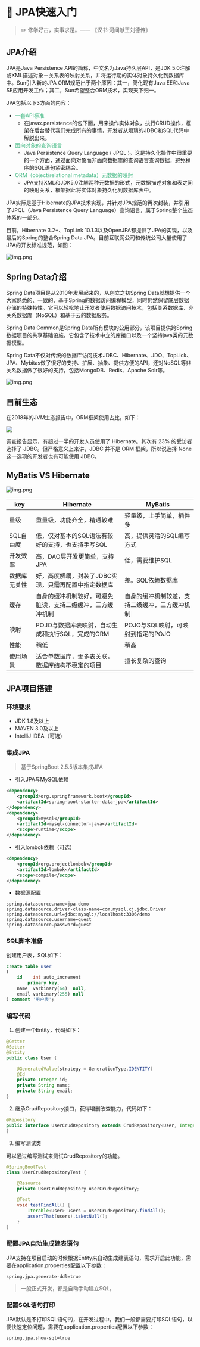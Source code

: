 # :sunrise: JPA快速入门

> :pencil2: 修学好古，实事求是。—— 《汉书·河间献王刘德传》

## JPA介绍

JPA是Java Persistence API的简称，中文名为Java持久层API，是JDK 5.0注解或XML描述对象－关系表的映射关系，并将运行期的实体对象持久化到数据库中。Sun引入新的JPA ORM规范出于两个原因：其一，简化现有Java EE和Java SE应用开发工作；其二，Sun希望整合ORM技术，实现天下归一。

JPA包括以下3方面的内容：

- <font color=#42b983>一套API标准</font>
  - 在javax.persistence的包下面，用来操作实体对象，执行CRUD操作，框架在后台替代我们完成所有的事情，开发者从烦琐的JDBC和SQL代码中解脱出来。
- <font color=#42b983>面向对象的查询语言</font>
  - Java Persistence Query Language ( JPQL )。这是持久化操作中很重要的一个方面，通过面向对象而非面向数据库的查询语言查询数据，避免程序的SQL语句紧密耦合。
- <font color=#42b983>ORM（object/relational metadata）元数据的映射</font>
  - JPA支持XML和JDK5.0注解两种元数据的形式，元数据描述对象和表之间的映射关系，框架据此将实体对象持久化到数据库表中。

JPA实际是基于Hibernate的JPA技术实现，并针对JPA规范的再次封装，并引用了JPQL（Java Persistence Query Language）查询语言，属于Spring整个生态体系的一部分。

目前，Hibernate 3.2+、TopLink 10.1.3以及OpenJPA都提供了JPA的实现，以及最后的Spring的整合Spring Data JPA。目前互联网公司和传统公司大量使用了JPA的开发标准规范，如图：

![img.png](../../img/spring/JPA实现图.jpg)

## Spring Data介绍

Spring Data项目是从2010年发展起来的，从创立之初Spring Data就想提供一个大家熟悉的、一致的、基于Spring的数据访问编程模型，同时仍然保留底层数据存储的特殊特性。它可以轻松地让开发者使用数据访问技术，包括关系数据库、非关系数据库（NoSQL）和基于云的数据服务。

Spring Data Common是Spring Data所有模块的公用部分，该项目提供跨Spring数据项目的共享基础设施。它包含了技术中立的库接口以及一个坚持java类的元数据模型。

Spring Data不仅对传统的数据库访问技术JDBC、Hibernate、JDO、TopLick、JPA、Mybitas做了很好的支持、扩展、抽象、提供方便的API，还对NoSQL等非关系数据做了很好的支持，包括MongoDB、Redis、Apache Solr等。

![img.png](../../img/spring/spring-data.jpg)

## 目前生态

在2018年的JVM生态报告中，ORM框架使用占比，如下：

![](../../img/spring/orm-usage.jpg)

调查报告显示，有超过一半的开发人员使用了 Hibernate。其次有 23% 的受访者选择了 JDBC。但严格意义上来讲，JDBC 并不是 ORM 框架，所以说选择 None 这一选项的开发者也有可能使用 JDBC。

## MyBatis VS Hibernate

![img.png](../../img/spring/mybatis-vs-hibernate.png)

key | Hibernate | MyBatis
---------|----------|---------
 量级 | 重量级，功能齐全，精通较难 | 轻量级，上手简单，插件多
 SQL自由度 | 低，仅对基本的SQL语法有较好的支持，也支持手写SQL | 高，提供灵活的SQL编写方式
 开发效率 | 高，DAO层开发更简单，支持JPA | 低，需要维护SQL
 数据库无关性 |好，高度解耦，封装了JDBC实现，只需再配置中指定数据库 | 差。SQL依赖数据库
 缓存 | 自身的缓冲机制较好，可避免脏读，支持二级缓冲，三方缓冲机制 | 自身的缓冲机制较差，支持二级缓冲，三方缓冲机制
 映射 | POJO与数据库表映射，自动生成和执行SQL，完成的ORM | POJO与SQL映射，可映射到指定的POJO
 性能 | 稍低 | 稍高
 使用场景 | 适合单数据库，无多表关联，数据库结构不稳定的项目 | 擅长复杂的查询

## JPA项目搭建

### 环境要求

- JDK 1.8及以上
- MAVEN 3.0及以上
- IntelliJ IDEA（可选）

### 集成JPA

> 基于SpringBoot 2.5.5版本集成JPA

- 引入JPA与MySQL依赖

```xml
<dependency>
    <groupId>org.springframework.boot</groupId>
    <artifactId>spring-boot-starter-data-jpa</artifactId>
</dependency>
<dependency>
    <groupId>mysql</groupId>
    <artifactId>mysql-connector-java</artifactId>
    <scope>runtime</scope>
</dependency>
```

- 引入lombok依赖（可选）

```xml
<dependency>
    <groupId>org.projectlombok</groupId>
    <artifactId>lombok</artifactId>
    <scope>compile</scope>
</dependency>
```

- 数据源配置

```properties
spring.datasource.name=jpa-demo
spring.datasource.driver-class-name=com.mysql.cj.jdbc.Driver
spring.datasource.url=jdbc:mysql://localhost:3306/demo
spring.datasource.username=guest
spring.datasource.password=guest
```

### SQL脚本准备

创建用户表，SQL如下：

```sql
create table user
(
    id    int auto_increment
        primary key,
    name  varbinary(64)  null,
    email varbinary(255) null
) comment '用户表';
```

### 编写代码

1. 创建一个Entity，代码如下：

```java
@Getter
@Setter
@Entity
public class User {

    @GeneratedValue(strategy = GenerationType.IDENTITY)
    @Id
    private Integer id;
    private String name;
    private String email;
}
```

2. 继承CrudRepository接口，获得增删改查能力，代码如下：

```java
@Repository
public interface UserCrudRepository extends CrudRepository<User, Integer> {
}
```

3. 编写测试类

可以通过编写测试来测试CrudRepository的功能。

```java
@SpringBootTest
class UserCrudRepositoryTest {

    @Resource
    private UserCrudRepository userCrudRepository;

    @Test
    void testFindAll() {
        Iterable<User> users = userCrudRepository.findAll();
        assertThat(users).isNotNull();
    }
}
```

### 配置JPA自动生成建表语句

JPA支持在项目启动的时候根据Entity来自动生成建表语句，需求开启此功能，需要在application.properties配置以下参数：

```properties
spring.jpa.generate-ddl=true
```

> 一般正式开发，都是自动手动建立SQL。

### 配置SQL语句打印

JPA默认是不打印SQL语句的，在开发过程中，我们一般都需要打印SQL语句，以便快速定位问题，需要在application.properties配置以下参数：

```properties
spring.jpa.show-sql=true
```
